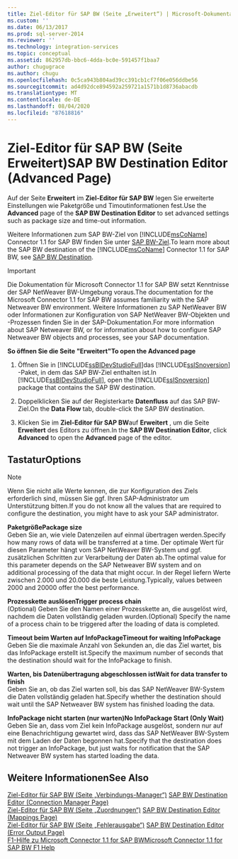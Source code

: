 ```yaml
---
title: Ziel-Editor für SAP BW (Seite „Erweitert“) | Microsoft-Dokumentation
ms.custom: ''
ms.date: 06/13/2017
ms.prod: sql-server-2014
ms.reviewer: ''
ms.technology: integration-services
ms.topic: conceptual
ms.assetid: 862957db-bbc6-4dda-bc0e-591457f1baa7
author: chugugrace
ms.author: chugu
ms.openlocfilehash: 0c5ca943b804ad39cc391cb1cf7f06e056ddbe56
ms.sourcegitcommit: ad4d92dce894592a259721a1571b1d8736abacdb
ms.translationtype: MT
ms.contentlocale: de-DE
ms.lasthandoff: 08/04/2020
ms.locfileid: "87618816"
---
```

# <a name="sap-bw-destination-editor-advanced-page"></a><span data-ttu-id="d3d38-102">Ziel-Editor für SAP BW (Seite Erweitert)</span><span class="sxs-lookup"><span data-stu-id="d3d38-102">SAP BW Destination Editor (Advanced Page)</span></span>
  <span data-ttu-id="d3d38-103">Auf der Seite **Erweitert** im **Ziel-Editor für SAP BW** legen Sie erweiterte Einstellungen wie Paketgröße und Timoutinformationen fest.</span><span class="sxs-lookup"><span data-stu-id="d3d38-103">Use the **Advanced** page of the **SAP BW Destination Editor** to set advanced settings such as package size and time-out information.</span></span>  
  
 <span data-ttu-id="d3d38-104">Weitere Informationen zum SAP BW-Ziel von [!INCLUDE[msCoName](../../includes/msconame-md.md)] Connector 1.1 for SAP BW finden Sie unter [SAP BW-Ziel](sap-bw-destination.md).</span><span class="sxs-lookup"><span data-stu-id="d3d38-104">To learn more about the SAP BW destination of the [!INCLUDE[msCoName](../../includes/msconame-md.md)] Connector 1.1 for SAP BW, see [SAP BW Destination](sap-bw-destination.md).</span></span>  
  
> [!IMPORTANT]  
>  <span data-ttu-id="d3d38-105">Die Dokumentation für Microsoft Connector 1.1 for SAP BW setzt Kenntnisse der SAP NetWeaver BW-Umgebung voraus.</span><span class="sxs-lookup"><span data-stu-id="d3d38-105">The documentation for the Microsoft Connector 1.1 for SAP BW assumes familiarity with the SAP Netweaver BW environment.</span></span> <span data-ttu-id="d3d38-106">Weitere Informationen zu SAP NetWeaver BW oder Informationen zur Konfiguration von SAP NetWeaver BW-Objekten und -Prozessen finden Sie in der SAP-Dokumentation.</span><span class="sxs-lookup"><span data-stu-id="d3d38-106">For more information about SAP Netweaver BW, or for information about how to configure SAP Netweaver BW objects and processes, see your SAP documentation.</span></span>  
  
 <span data-ttu-id="d3d38-107">**So öffnen Sie die Seite "Erweitert"**</span><span class="sxs-lookup"><span data-stu-id="d3d38-107">**To open the Advanced page**</span></span>  
  
1.  <span data-ttu-id="d3d38-108">Öffnen Sie in [!INCLUDE[ssBIDevStudioFull](../../includes/ssbidevstudiofull-md.md)]das [!INCLUDE[ssISnoversion](../../includes/ssisnoversion-md.md)] -Paket, in dem das SAP BW-Ziel enthalten ist.</span><span class="sxs-lookup"><span data-stu-id="d3d38-108">In [!INCLUDE[ssBIDevStudioFull](../../includes/ssbidevstudiofull-md.md)], open the [!INCLUDE[ssISnoversion](../../includes/ssisnoversion-md.md)] package that contains the SAP BW destination.</span></span>  
  
2.  <span data-ttu-id="d3d38-109">Doppelklicken Sie auf der Registerkarte **Datenfluss** auf das SAP BW-Ziel.</span><span class="sxs-lookup"><span data-stu-id="d3d38-109">On the **Data Flow** tab, double-click the SAP BW destination.</span></span>  
  
3.  <span data-ttu-id="d3d38-110">Klicken Sie im **Ziel-Editor für SAP BW**auf **Erweitert** , um die Seite **Erweitert** des Editors zu öffnen.</span><span class="sxs-lookup"><span data-stu-id="d3d38-110">In the **SAP BW Destination Editor**, click **Advanced** to open the **Advanced** page of the editor.</span></span>  
  
## <a name="options"></a><span data-ttu-id="d3d38-111">Tastatur</span><span class="sxs-lookup"><span data-stu-id="d3d38-111">Options</span></span>  
  
> [!NOTE]  
>  <span data-ttu-id="d3d38-112">Wenn Sie nicht alle Werte kennen, die zur Konfiguration des Ziels erforderlich sind, müssen Sie ggf. Ihren SAP-Administrator um Unterstützung bitten.</span><span class="sxs-lookup"><span data-stu-id="d3d38-112">If you do not know all the values that are required to configure the destination, you might have to ask your SAP administrator.</span></span>  
  
 <span data-ttu-id="d3d38-113">**Paketgröße**</span><span class="sxs-lookup"><span data-stu-id="d3d38-113">**Package size**</span></span>  
 <span data-ttu-id="d3d38-114">Geben Sie an, wie viele Datenzeilen auf einmal übertragen werden.</span><span class="sxs-lookup"><span data-stu-id="d3d38-114">Specify how many rows of data will be transferred at a time.</span></span> <span data-ttu-id="d3d38-115">Der optimale Wert für diesen Parameter hängt vom SAP NetWeaver BW-System und ggf. zusätzlichen Schritten zur Verarbeitung der Daten ab.</span><span class="sxs-lookup"><span data-stu-id="d3d38-115">The optimal value for this parameter depends on the SAP Netweaver BW system and on additional processing of the data that might occur.</span></span> <span data-ttu-id="d3d38-116">In der Regel liefern Werte zwischen 2.000 und 20.000 die beste Leistung.</span><span class="sxs-lookup"><span data-stu-id="d3d38-116">Typically, values between 2000 and 20000 offer the best performance.</span></span>  
  
 <span data-ttu-id="d3d38-117">**Prozesskette auslösen**</span><span class="sxs-lookup"><span data-stu-id="d3d38-117">**Trigger process chain**</span></span>  
 <span data-ttu-id="d3d38-118">(Optional) Geben Sie den Namen einer Prozesskette an, die ausgelöst wird, nachdem die Daten vollständig geladen wurden.</span><span class="sxs-lookup"><span data-stu-id="d3d38-118">(Optional) Specify the name of a process chain to be triggered after the loading of data is completed.</span></span>  
  
 <span data-ttu-id="d3d38-119">**Timeout beim Warten auf InfoPackage**</span><span class="sxs-lookup"><span data-stu-id="d3d38-119">**Timeout for waiting InfoPackage**</span></span>  
 <span data-ttu-id="d3d38-120">Geben Sie die maximale Anzahl von Sekunden an, die das Ziel wartet, bis das InfoPackage erstellt ist.</span><span class="sxs-lookup"><span data-stu-id="d3d38-120">Specify the maximum number of seconds that the destination should wait for the InfoPackage to finish.</span></span>  
  
 <span data-ttu-id="d3d38-121">**Warten, bis Datenübertragung abgeschlossen ist**</span><span class="sxs-lookup"><span data-stu-id="d3d38-121">**Wait for data transfer to finish**</span></span>  
 <span data-ttu-id="d3d38-122">Geben Sie an, ob das Ziel warten soll, bis das SAP NetWeaver BW-System die Daten vollständig geladen hat.</span><span class="sxs-lookup"><span data-stu-id="d3d38-122">Specify whether the destination should wait until the SAP Netweaver BW system has finished loading the data.</span></span>  
  
 <span data-ttu-id="d3d38-123">**InfoPackage nicht starten (nur warten)**</span><span class="sxs-lookup"><span data-stu-id="d3d38-123">**No InfoPackage Start (Only Wait)**</span></span>  
 <span data-ttu-id="d3d38-124">Geben Sie an, dass vom Ziel kein InfoPackage ausgelöst, sondern nur auf eine Benachrichtigung gewartet wird, dass das SAP NetWeaver BW-System mit dem Laden der Daten begonnen hat.</span><span class="sxs-lookup"><span data-stu-id="d3d38-124">Specify that the destination does not trigger an InfoPackage, but just waits for notification that the SAP Netweaver BW system has started loading the data.</span></span>  
  
## <a name="see-also"></a><span data-ttu-id="d3d38-125">Weitere Informationen</span><span class="sxs-lookup"><span data-stu-id="d3d38-125">See Also</span></span>  
 <span data-ttu-id="d3d38-126">[Ziel-Editor für SAP BW &#40;Seite „Verbindungs-Manager“&#41;](sap-bw-destination-editor-connection-manager-page.md) </span><span class="sxs-lookup"><span data-stu-id="d3d38-126">[SAP BW Destination Editor &#40;Connection Manager Page&#41;](sap-bw-destination-editor-connection-manager-page.md) </span></span>  
 <span data-ttu-id="d3d38-127">[Ziel-Editor für SAP BW &#40;Seite „Zuordnungen“&#41;](sap-bw-destination-editor-mappings-page.md) </span><span class="sxs-lookup"><span data-stu-id="d3d38-127">[SAP BW Destination Editor &#40;Mappings Page&#41;](sap-bw-destination-editor-mappings-page.md) </span></span>  
 <span data-ttu-id="d3d38-128">[Ziel-Editor für SAP BW &#40;Seite „Fehlerausgabe“&#41;](sap-bw-destination-editor-error-output-page.md) </span><span class="sxs-lookup"><span data-stu-id="d3d38-128">[SAP BW Destination Editor &#40;Error Output Page&#41;](sap-bw-destination-editor-error-output-page.md) </span></span>  
 [<span data-ttu-id="d3d38-129">F1-Hilfe zu Microsoft Connector 1.1 for SAP BW</span><span class="sxs-lookup"><span data-stu-id="d3d38-129">Microsoft Connector 1.1 for SAP BW F1 Help</span></span>](../microsoft-connector-for-sap-bw-f1-help.md)  
  
  
